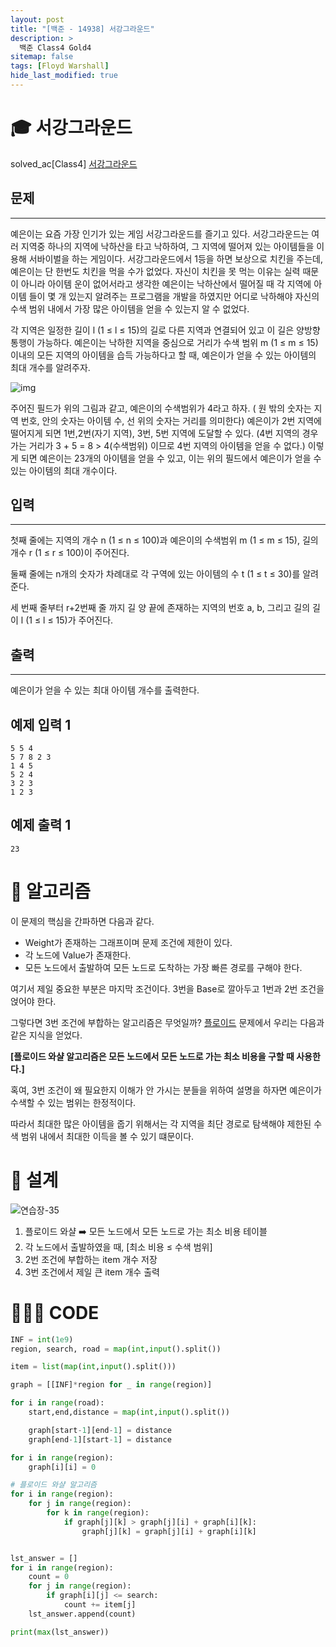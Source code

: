 ```yaml
---
layout: post
title: "[백준 - 14938] 서강그라운드"
description: >
  백준 Class4 Gold4
sitemap: false
tags: [Floyd Warshall]
hide_last_modified: true
---
```


# 🎓 서강그라운드

solved_ac[Class4] [서강그라운드](https://www.acmicpc.net/problem/14938)

## 문제
---
예은이는 요즘 가장 인기가 있는 게임 서강그라운드를 즐기고 있다. 서강그라운드는 여러 지역중 하나의 지역에 낙하산을 타고 낙하하여, 그 지역에 떨어져 있는 아이템들을 이용해 서바이벌을 하는 게임이다. 서강그라운드에서 1등을 하면 보상으로 치킨을 주는데, 예은이는 단 한번도 치킨을 먹을 수가 없었다. 자신이 치킨을 못 먹는 이유는 실력 때문이 아니라 아이템 운이 없어서라고 생각한 예은이는 낙하산에서 떨어질 때 각 지역에 아이템 들이 몇 개 있는지 알려주는 프로그램을 개발을 하였지만 어디로 낙하해야 자신의 수색 범위 내에서 가장 많은 아이템을 얻을 수 있는지 알 수 없었다.

각 지역은 일정한 길이 l (1 ≤ l ≤ 15)의 길로 다른 지역과 연결되어 있고 이 길은 양방향 통행이 가능하다. 예은이는 낙하한 지역을 중심으로 거리가 수색 범위 m (1 ≤ m ≤ 15) 이내의 모든 지역의 아이템을 습득 가능하다고 할 때, 예은이가 얻을 수 있는 아이템의 최대 개수를 알려주자.

![img](https://upload.acmicpc.net/ef3a5124-833a-42ef-a092-fd658bc8e662/-/preview/)

주어진 필드가 위의 그림과 같고, 예은이의 수색범위가 4라고 하자. ( 원 밖의 숫자는 지역 번호, 안의 숫자는 아이템 수, 선 위의 숫자는 거리를 의미한다) 예은이가 2번 지역에 떨어지게 되면 1번,2번(자기 지역), 3번, 5번 지역에 도달할 수 있다. (4번 지역의 경우 가는 거리가 3 + 5 = 8 > 4(수색범위) 이므로 4번 지역의 아이템을 얻을 수 없다.) 이렇게 되면 예은이는 23개의 아이템을 얻을 수 있고, 이는 위의 필드에서 예은이가 얻을 수 있는 아이템의 최대 개수이다.

## 입력
---
첫째 줄에는 지역의 개수 n (1 ≤ n ≤ 100)과 예은이의 수색범위 m (1 ≤ m ≤ 15), 길의 개수 r (1 ≤ r ≤ 100)이 주어진다.

둘째 줄에는 n개의 숫자가 차례대로  각 구역에 있는 아이템의 수 t (1 ≤ t ≤ 30)를 알려준다.

세 번째 줄부터 r+2번째 줄 까지 길 양 끝에 존재하는 지역의 번호 a, b, 그리고 길의 길이 l (1 ≤ l ≤ 15)가 주어진다.

## 출력
---
예은이가 얻을 수 있는 최대 아이템 개수를 출력한다.

## 예제 입력 1 

```
5 5 4
5 7 8 2 3
1 4 5
5 2 4
3 2 3
1 2 3
```

## 예제 출력 1 

```
23
```

# 📖 알고리즘

이 문제의 핵심을 간파하면 다음과 같다.

+ Weight가 존재하는 그래프이며 문제 조건에 제한이 있다.
+ 각 노드에 Value가 존재한다.
+ 모든 노드에서 출발하여 모든 노드로 도착하는 가장 빠른 경로를 구해야 한다.

여기서 제일 중요한 부분은 마지막 조건이다. 3번을 Base로 깔아두고 1번과 2번 조건을 얹어야 한다. 

그렇다면 3번 조건에 부합하는 알고리즘은 무엇일까? [플로이드](https://www.acmicpc.net/problem/11404) 문제에서 우리는 다음과 같은 지식을 얻었다.

**[플로이드 와샬 알고리즘은 모든 노드에서 모든 노드로 가는 최소 비용을 구할 때 사용한다.]**

혹여, 3번 조건이 왜 필요한지 이해가 안 가시는 분들을 위하여 설명을 하자면 예은이가 수색할 수 있는 범위는 한정적이다.

따라서 최대한 많은 아이템을 줍기 위해서는 각 지역을 최단 경로로 탐색해야 제한된 수색 범위 내에서 최대한 이득을 볼 수 있기 떄문이다.

# 📐 설계

![연습장-35](https://user-images.githubusercontent.com/88064555/178984222-96d9dd28-c2c0-4280-97bf-42d382576b12.jpg)

1. 플로이드 와샬 ➡️ 모든 노드에서 모든 노드로 가는 최소 비용 테이블
2. 각 노드에서 출발하였을 때, [최소 비용 ≤ 수색 범위] 
3. 2번 조건에 부합하는 item 개수 저장
4. 3번 조건에서 제일 큰 item 개수 출력

# 👨🏻‍💻 CODE

```python
INF = int(1e9)
region, search, road = map(int,input().split())

item = list(map(int,input().split()))

graph = [[INF]*region for _ in range(region)]

for i in range(road):
    start,end,distance = map(int,input().split())

    graph[start-1][end-1] = distance
    graph[end-1][start-1] = distance

for i in range(region):
    graph[i][i] = 0

# 플로이드 와샬 알고리즘
for i in range(region):
    for j in range(region):
        for k in range(region):
            if graph[j][k] > graph[j][i] + graph[i][k]:
                graph[j][k] = graph[j][i] + graph[i][k]


lst_answer = []
for i in range(region):
    count = 0
    for j in range(region):
        if graph[i][j] <= search:
            count += item[j]
    lst_answer.append(count)

print(max(lst_answer))
```


